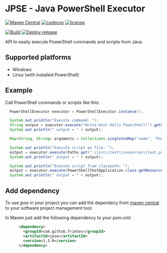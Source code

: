 # JPSE - Java PowerShell Executor
[![Maven Central](https://maven-badges.herokuapp.com/maven-central/com.github.frimtec/jpse/badge.svg)](https://maven-badges.herokuapp.com/maven-central/com.github.frimtec/jpse)
[![codecov](https://codecov.io/gh/frimtec/jpse/branch/master/graph/badge.svg?token=WHFQYWA0EA)](https://codecov.io/gh/frimtec/jpse)
[![license](https://img.shields.io/badge/License-Apache%202.0-blue.svg)](https://opensource.org/licenses/Apache-2.0)

[![Build](https://github.com/frimtec/jpse/workflows/Build/badge.svg)](https://github.com/frimtec/jpse/actions?query=workflow%3ABuild)
[![Deploy release](https://github.com/frimtec/jpse/workflows/Deploy%20release/badge.svg)](https://github.com/frimtec/jpse/actions?query=workflow%3A%22Deploy+release%22)

API to easily execute PowerShell commands and scripts from Java.
 
## Supported platforms
* Windows
* Linux (with installed PowerShell)

## Example
Call PowerShell commands or scripts like this:
```java
  PowerShellExecutor executor = PowerShellExecutor.instance();

  System.out.println("Execute command: ");
  String output = executor.execute("Write-Host Hello PowerShell!").getStandardOutput();
  System.out.println(" output = " + output);

  Map<String, String> arguments = Collections.singletonMap("name", "PowerShell");

  System.out.println("Execute script as file: ");
  output = executor.execute(Paths.get(".\\src\\test\\resources\\test.ps1"), arguments).getStandardOutput();
  System.out.println(" output = " + output);

  System.out.println("Execute script from classpath: ");
  output = executor.execute(PowerShellTestApplication.class.getResourceAsStream("/test.ps1"), arguments).getStandardOutput();
  System.out.println(" output = " + output);
```

## Add dependency
To use jpse in your project you can add the dependecy from [maven central](https://maven-badges.herokuapp.com/maven-central/com.github.frimtec/jpse) to your software project management tool:

In Maven just add the following dependency to your pom.xml:
```xml
      <dependency>
        <groupId>com.github.frimtec</groupId>
        <artifactId>jpse</artifactId>
        <version>1.3.0</version>
      </dependency>
```
